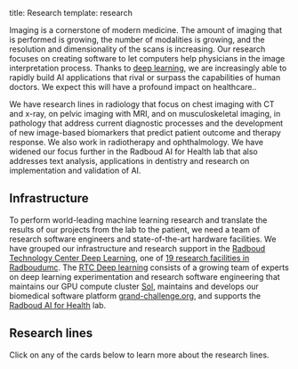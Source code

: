 title: Research
template: research

Imaging is a cornerstone of modern medicine. The amount of imaging that is performed is growing, the number of modalities is growing, and the resolution and dimensionality of the scans is increasing. Our research focuses on creating software to let computers help physicians in the image interpretation process. Thanks to [deep learning](/publications/litj17/), we are increasingly able to rapidly build AI applications that rival or surpass the capabilities of human doctors. We expect this will have a profound impact on healthcare..

We have research lines in radiology that focus on chest imaging with CT and x-ray, on pelvic imaging with MRI, and on musculoskeletal imaging, in pathology that address current diagnostic processes and the development of new image-based biomarkers that predict patient outcome and therapy response. We also work in radiotherapy and ophthalmology. We have widened our focus further in the Radboud AI for Health lab that also addresses text analysis, applications in dentistry and research on implementation and validation of AI.   

## Infrastructure
To perform world-leading machine learning research and translate the results of our projects from the lab to the patient, we need a team of research software engineers and state-of-the-art hardware facilities. We have grouped our infrastructure and research support in the [Radboud Technology Center Deep Learning](http://rtc.diagnijmegen.nl/), one of [19 research facilities in Radboudumc](https://www.radboudumc.nl/en/research/technology-centers). The [RTC Deep learning](http://rtc.diagnijmegen.nl/) consists of a growing team of experts on deep learning experimentation and research software engineering that maintains our GPU compute cluster [Sol](https://rtc.diagnijmegen.nl/software/sol/), maintains and develops our biomedical software platform [grand-challenge.org](https://grand-challenge.org/), and supports the [Radboud AI for Health](https://www.ai-for-health.nl/) lab.

## Research lines
Click on any of the cards below to learn more about the research lines.
